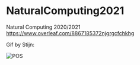 # NaturalComputing2021
Natural Computing 2020/2021
https://www.overleaf.com/8867185372njgrgcfchkhg

Gif by Stijn: 

![POS](https://user-images.githubusercontent.com/39411160/108388183-a8152a00-720e-11eb-84ee-44e70eb4c32a.gif)
